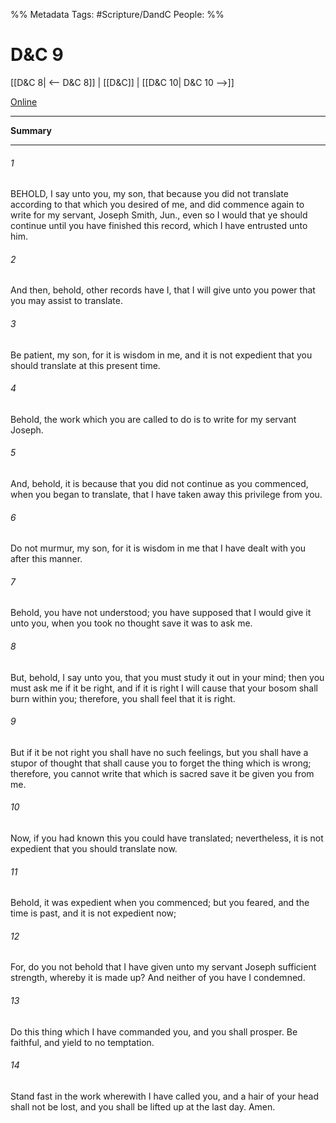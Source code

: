 %% Metadata
Tags: #Scripture/DandC
People: 
%%
# D&C 9
[[D&C 8| <-- D&C 8]] | [[D&C]] | [[D&C 10| D&C 10 -->]]

[Online](https://churchofjesuschrist.org/study/scriptures/dc-testament/dc/9?lang=eng)

---
__Summary__



---
###### 1
BEHOLD, I say unto you, my son, that because you did not translate according to that which you desired of me, and did commence again to write for my servant, Joseph Smith, Jun., even so I would that ye should continue until you have finished this record, which I have entrusted unto him.
###### 2
And then, behold, other records have I, that I will give unto you power that you may assist to translate.
###### 3
Be patient, my son, for it is wisdom in me, and it is not expedient that you should translate at this present time.
###### 4
Behold, the work which you are called to do is to write for my servant Joseph.
###### 5
And, behold, it is because that you did not continue as you commenced, when you began to translate, that I have taken away this privilege from you.
###### 6
Do not murmur, my son, for it is wisdom in me that I have dealt with you after this manner.
###### 7
Behold, you have not understood; you have supposed that I would give it unto you, when you took no thought save it was to ask me.
###### 8
But, behold, I say unto you, that you must study it out in your mind; then you must ask me if it be right, and if it is right I will cause that your bosom shall burn within you; therefore, you shall feel that it is right.
###### 9
But if it be not right you shall have no such feelings, but you shall have a stupor of thought that shall cause you to forget the thing which is wrong; therefore, you cannot write that which is sacred save it be given you from me.
###### 10
Now, if you had known this you could have translated; nevertheless, it is not expedient that you should translate now.
###### 11
Behold, it was expedient when you commenced; but you feared, and the time is past, and it is not expedient now;
###### 12
For, do you not behold that I have given unto my servant Joseph sufficient strength, whereby it is made up? And neither of you have I condemned.
###### 13
Do this thing which I have commanded you, and you shall prosper. Be faithful, and yield to no temptation.
###### 14
Stand fast in the work wherewith I have called you, and a hair of your head shall not be lost, and you shall be lifted up at the last day. Amen.




